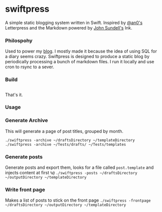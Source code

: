 # swiftpress

A simple static blogging system written in Swift. Inspired by [@an0's](https://github.com/an0) Letterpress and the Markdown powered by [John Sundell's](https://www.swiftbysundell.com) Ink.


### Philospohy
Used to power my [blog](https://chanc.ee). I mostly made it because the idea of using SQL for a diary seems crazy. Swiftpress is designed to produce a static blog by periodically processing a bunch of markdown files. I run it locally and use cron to rsync to a sever.


### Build
```swift build
```

That's it.

### Usage

### Generate Archive
This will generate a page of post titles, grouped by month.
```
./swiftpress -archive ~/draftsDirectory ~/templateDirectory
./swiftpress -archive ~/Tests/drafts/ ~/Tests/templates
```

### Generate posts
Generate posts and export them, looks for a file called `post.template` and injects content at first `%@`
```./swiftpress -posts ~/draftsDirectory ~/outputDirectory ~/templateDirectory```

### Write front page
Makes a list of posts to stick on the front page
```./swiftpress -frontpage ~/draftsDirectory ~/outputDirectory ~/templateDirectory```

